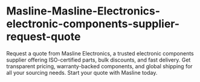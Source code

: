 # Masline-Masline-Electronics-electronic-components-supplier-request-quote
Request a quote from Masline Electronics, a trusted electronic components supplier offering ISO-certified parts, bulk discounts, and fast delivery. Get transparent pricing, warranty-backed components, and global shipping for all your sourcing needs. Start your quote with Masline today.
